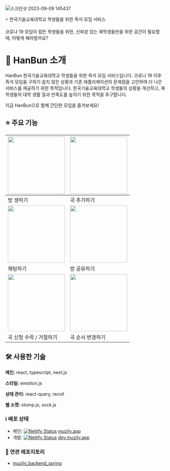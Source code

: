 ![스크린샷 2023-09-09 145437](https://github.com/Koreatech-Thunder/Thunder-Server/assets/74229148/7324b0a2-9472-44d4-8e35-a84cbb8effcf)


⚡ 한국기술교육대학교 학생들을 위한 즉석 모임 서비스

코로나 19 모임이 힘든 학생들을 위한, 신뢰성 있는 재학생들만을 위한 공간이 필요할 때, 어떻게 해야할까요?

# 📘 HanBun 소개
HanBun 한국기술교육대학교 학생들을 위한 즉석 모임 서비스입니다. 코로나 19 이후 즉석 모임을 구하기 쉽지 않은 상황과 기존 애플리케이션의 문제점을 고안하여 더 나은 서비스를 제공하기 위한 목적입니다. 한국기술교육대학교 학생들의 상황을 개선하고, 재학생들의 대학 생활 질과 만족도를 높이기 위한 목적을 추구합니다.

지금 HanBun으로 함께 간단한 모임을 즐겨보세요!

## ⭐️ 주요 기능
| <img width="180px" src="https://github.com/Koreatech-Thunder/Thunder-Server/assets/74229148/ee83d841-b560-4b5b-a114-f6a90ae8b920"> |<img width="180px" src="https://user-images.githubusercontent.com/61593290/190435528-16559e99-dca2-4dc9-9a5a-9e569b40cb64.gif"> |
| --- | --- |
| 방 생하기 | 곡 추가하기 |
|  <img width="180px" src="https://github.com/Koreatech-Thunder/Thunder-Server/assets/74229148/3442ef60-7538-47e4-8ec7-c6e78861fc0b">  | <img width="180px" src="https://user-images.githubusercontent.com/61593290/190435571-78226e2a-1142-49c1-b4ea-dc14f40960e3.gif"> |
| 채팅하기 | 방 공유하기 |
| <img width="180px" src="https://user-images.githubusercontent.com/61593290/190435578-8a444249-5cf9-4a1a-a9ad-970637072e3f.gif"> | <img width="180px" src="https://user-images.githubusercontent.com/61593290/190435588-bb820b60-a74d-450d-be92-02748928f6a8.gif"> |
| 곡 신청 수락 / 거절하기 | 곡 순서 변경하기 |



## 🛠 사용한 기술

**메인:** react, typescript, next.js

**스타일:** emotion.js

**상태 관리:** react-query, recoil

**웹 소켓:** stomp.js, sock.js


### ℹ️ 배포 상태

- 메인: [![Netlify Status](https://api.netlify.com/api/v1/badges/492f95ef-f05c-4e15-bb89-0435f1368c4c/deploy-status)](https://app.netlify.com/sites/musily/deploys) [muzily.app](https://muzily.app)
- 개발: [![Netlify Status](https://api.netlify.com/api/v1/badges/616fc88b-d5ab-47f1-8f72-80f4dc274e29/deploy-status)](https://app.netlify.com/sites/developmusily/deploys) [dev.muzily.app](https://dev.muzily.app)

### 🔗 연관 레포지토리

- [muzily_backend_spring](https://github.com/mash-up-kr/ladder_backend_spring)
